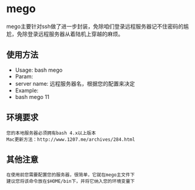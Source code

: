 # mego #

mego主要针对ssh做了进一步封装，免除咱们登录远程服务器记不住密码的尴尬，免除登录远程服务器从着陆机上穿越的麻烦。

## 使用方法 ##
 * Usage: bash mego <server name>
 * Param:
  * server name: 远程服务器名，根据您的配置来决定
 * Example:
  * bash mego 11

## 环境要求 ##
    您的本地服务器必须拥有bash 4.x以上版本
    Mac更新方法：http://www.1207.me/archives/284.html

## 其他注意 ##
    在使用前您需要配置您的服务器，很简单，它就在mego主文件下
    建议您将该命令放在$HOME/bin下，并将它纳入您的环境变量下


